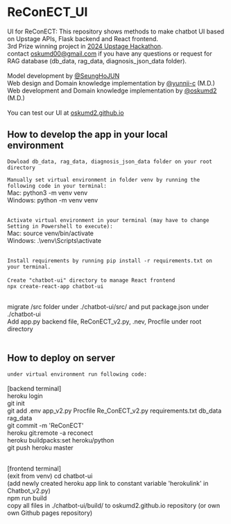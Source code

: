 # ReConECT_UI
UI for ReConECT: This repository shows methods to make chatbot UI based on Upstage APIs, Flask backend and React frontend. <br />
3rd Prize winning project in [2024 Upstage Hackathon](https://m.economidaily.com/view/20240930081039778). <br />
contact oskumd00@gmail.com if you have any questions or request for RAG database (db_data, rag_data, diagnosis_json_data folder). <br /><br />
Model development by [@SeungHoJUN](https://github.com/SeungHoJUN) <br />
Web design and Domain knowledge implementation by [@yunnii-c](https://www.github.com/yunnii-c) (M.D.) <br />
Web development and Domain knowledge implementation by [@oskumd2](https://www.github.com/oskumd2) (M.D.)<br /><br />
You can test our UI at [oskumd2.github.io](https://oskumd2.github.io)

## How to develop the app in your local environment

`Dowload db_data, rag_data, diagnosis_json_data folder on your root directory`<br />


`Manually set virtual environment in folder venv by running the following code in your terminal:`<br />
Mac: python3 -m venv venv<br />
Windows: python -m venv venv<br /><br />

`Activate virtual environment in your terminal (may have to change Setting in Powershell to execute):`<br />
Mac: source venv/bin/activate<br />
Windows: .\venv\Scripts\activate<br /><br />

`Install requirements by running pip install -r requirements.txt on your terminal.`<br /><br />
`Create "chatbot-ui" directory to manage React frontend`<br />
`npx create-react-app chatbot-ui`<br /><br />

migrate /src folder under ./chatbot-ui/src/ and put package.json under ./chatbot-ui<br />
Add app.py backend file, ReConECT_v2.py, .nev, Procfile under root directory<br /><br />

## How to deploy on server
`under virtual environment run following code:`<br /><br />
[backend terminal] <br />
heroku login<br />
git init<br />
git add .env app_v2.py Procfile Re_ConECT_v2.py requirements.txt db_data rag_data<br />
git commit -m 'ReConECT'<br />
heroku git:remote -a reconect<br />
heroku buildpacks:set heroku/python<br />
git push heroku master<br /><br />

[frontend terminal] <br />
(exit from venv) cd chatbot-ui<br />
(add newly created heroku app link to constant variable 'herokulink' in Chatbot_v2.py) <br />
npm run build<br />
copy all files in ./chatbot-ui/build/ to oskumd2.github.io repository (or own own Github pages repository)
